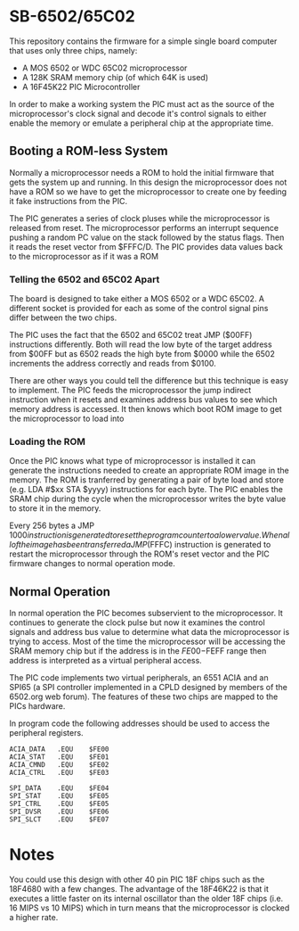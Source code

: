 # SB-6502/65C02

This repository contains the firmware for a simple single board computer that
uses only three chips, namely:

- A MOS 6502 or WDC 65C02 microprocessor
- A 128K SRAM memory chip (of which 64K is used)
- A 16F45K22 PIC Microcontroller

In order to make a working system the PIC must act as the source of the
microprocessor's clock signal and decode it's control signals to either enable
the memory or emulate a peripheral chip at the appropriate time.

## Booting a ROM-less System

Normally a microprocessor needs a ROM to hold the initial firmware that gets
the system up and running. In this design the microprocessor does not have a ROM so we
have to get the microprocessor to create one by feeding it fake instructions
from the PIC.

The PIC generates a series of clock pluses while the microprocessor is
released from reset. The microprocessor performs an interrupt sequence pushing
a random PC value on the stack followed by the status flags. Then it reads
the reset vector from $FFFC/D. The PIC provides data values back to the 
microprocessor as if it was a ROM

### Telling the 6502 and 65C02 Apart

The board is designed to take either a MOS 6502 or a WDC 65C02. A different
socket is provided for each as some of the control signal pins differ between
the two chips.

The PIC uses the fact that the 6502 and 65C02 treat JMP ($00FF) instructions
differently. Both will read the low byte of the target address from $00FF but
as 6502 reads the high byte from $0000 while the 6502 increments the address
correctly and reads from $0100.

There are other ways you could tell the difference but this technique is easy
to implement. The PIC feeds the microprocessor the jump indirect instruction
when it resets and examines address bus values to see which memory address is
accessed. It then knows which boot ROM image to get the microprocessor to load
into

### Loading the ROM

Once the PIC knows what type of microprocessor is installed it can generate
the instructions needed to create an appropriate ROM image in the memory. The ROM is
tranferred by generating a pair of byte load and store (e.g. LDA #$xx STA $yyyy)
instructions for each byte. The PIC enables the SRAM chip during the cycle when
the microprocessor writes the byte value to store it in the memory.

Every 256 bytes a JMP $1000 instruction is generated to reset the program
counter to a lower value. When all of the image has been transferred a JMP ($FFFC)
instruction is generated to restart the microprocessor through the ROM's reset
vector and the PIC firmware changes to normal operation mode.

## Normal Operation

In normal operation the PIC becomes subservient to the microprocessor. It
continues to generate the clock pulse but now it examines the control signals
and address bus value to determine what data the microprocessor is trying to access.
Most of the time the microprocessor will be accessing the SRAM memory chip but
if the address is in the $FE00-$FEFF range then address is interpreted as a
virtual peripheral access.

The PIC code implements two virtual peripherals, an 6551 ACIA and an SPI65
(a SPI controller implemented in a CPLD designed by members of the 6502.org
web forum). The features of these two chips are mapped to the PICs hardware.

In program code the following addresses should be used to access the peripheral
registers.

```
ACIA_DATA	.EQU	$FE00
ACIA_STAT	.EQU	$FE01
ACIA_CMND	.EQU	$FE02
ACIA_CTRL	.EQU	$FE03

SPI_DATA	.EQU	$FE04
SPI_STAT	.EQU	$FE05
SPI_CTRL	.EQU	$FE05
SPI_DVSR	.EQU	$FE06
SPI_SLCT	.EQU	$FE07
```


# Notes

You could use this design with other 40 pin PIC 18F chips such as the 18F4680 with
a few changes. The advantage of the 18F46K22 is that it executes a little faster on
its internal oscillator than the older 18F chips (i.e. 16 MIPS vs 10 MIPS) which
in turn means that the microprocessor is clocked a higher rate.
